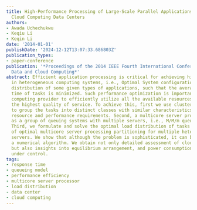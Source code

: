 ```yaml
---
title: High-Performance Processing of Large-Scale Parallel Applications in Heterogeneous
  Cloud Computing Data Centers
authors:
- Awada Uchechukwu
- Keqiu Li
- Keqin Li
date: '2014-01-01'
publishDate: '2024-12-12T13:07:33.686803Z'
publication_types:
- paper-conference
publication: '*Proceedings of the 2014 IEEE Fourth International Conference on Big
  Data and Cloud Computing*'
abstract: Efficient application processing is critical for achieving high performance
  in heterogeneous computing systems, i.e., Optimal System configuration and load
  distribution of some given types of applications, such that the average response
  time of tasks is minimized. Such performance optimization is important for a cloud
  computing provider to efficiently utilize all the available resources and to deliver
  the highest quality of service. To achieve this, first we use clustering algorithm
  to group the tasks into distinct classes with similar characteristics in terms of
  resource and performance requirements. Second, a multicore server processor is treated
  as a group of queuing systems with multiple servers, i.e., M/M/m queuing systems.
  Third, we formulate and solve the optimal load distribution of tasks and the problem
  of optimal multicore server processing partitioning for multiple heterogeneous multicore
  servers. We show that although the problem is sophisticated, it can be solved by
  a numerical algorithm. We obtain not only detailed assessment of cloud center performance,
  but also insights into equilibrium arrangement, and power consumption to be kept
  under control.
tags:
- response time
- queueing model
- performance efficiency
- multicore server processor
- load distribution
- data center
- cloud computing
---
```

